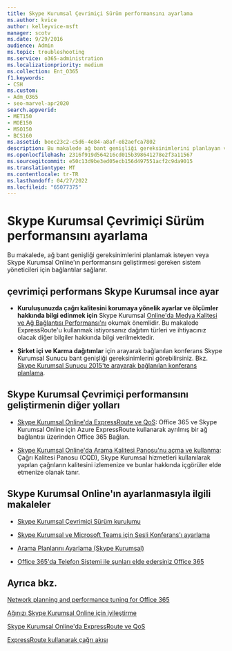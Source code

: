 ```yaml
---
title: Skype Kurumsal Çevrimiçi Sürüm performansını ayarlama
ms.author: kvice
author: kelleyvice-msft
manager: scotv
ms.date: 9/29/2016
audience: Admin
ms.topic: troubleshooting
ms.service: o365-administration
ms.localizationpriority: medium
ms.collection: Ent_O365
f1.keywords:
- CSH
ms.custom:
- Adm_O365
- seo-marvel-apr2020
search.appverid:
- MET150
- MOE150
- MSO150
- BCS160
ms.assetid: beec23c2-c5d6-4e84-a8af-e82aefca7802
description: Bu makalede ağ bant genişliği gereksinimlerini planlayan veya Skype Kurumsal Online'ın performansını geliştiren sistem yöneticilerine yönelik bağlantılar sağlanır.
ms.openlocfilehash: 2316f919d564216cd015b398641278e2f3a11567
ms.sourcegitcommit: e50c13d9be3ed05ecb156d497551acf2c9da9015
ms.translationtype: MT
ms.contentlocale: tr-TR
ms.lasthandoff: 04/27/2022
ms.locfileid: "65077375"
---
```

# <a name="tune-skype-for-business-online-performance"></a>Skype Kurumsal Çevrimiçi Sürüm performansını ayarlama

Bu makalede, ağ bant genişliği gereksinimlerini planlamak isteyen veya Skype Kurumsal Online'ın performansını geliştirmesi gereken sistem yöneticileri için bağlantılar sağlanır. 
  
## <a name="fine-tuning-skype-for-business-online-performance"></a>çevrimiçi performans Skype Kurumsal ince ayar

- **Kuruluşunuzda çağrı kalitesini korumaya yönelik ayarlar ve ölçümler hakkında bilgi edinmek için** Skype Kurumsal [Online'da Medya Kalitesi ve Ağ Bağlantısı Performansı'nı](/skypeforbusiness/optimizing-your-network/media-quality-and-network-connectivity-performance) okumak önemlidir. Bu makalede ExpressRoute'u kullanmak istiyorsanız dağıtım türleri ve ihtiyacınız olacak diğer bilgiler hakkında bilgi verilmektedir.
    
- **Şirket içi ve Karma dağıtımlar** için arayarak bağlanılan konferans Skype Kurumsal Sunucu bant genişliği gereksinimlerini görebilirsiniz. Bkz. [Skype Kurumsal Sunucu 2015'te arayarak bağlanılan konferans planlama](/skypeforbusiness/plan-your-deployment/conferencing/dial-in-conferencing).
    
## <a name="more-ways-to-improve-skype-for-business-online-performance"></a>Skype Kurumsal Çevrimiçi performansını geliştirmenin diğer yolları

- [Skype Kurumsal Online'da ExpressRoute ve QoS](/skypeforbusiness/optimizing-your-network/expressroute-and-qos-in-skype-for-business-online): Office 365 ve Skype Kurumsal Online için Azure ExpressRoute kullanarak ayrılmış bir ağ bağlantısı üzerinden Office 365 Bağlan. 
    
- [Skype Kurumsal Online'da Arama Kalitesi Panosu'nu açma ve kullanma](/SkypeForBusiness/using-call-quality-in-your-organization/turning-on-and-using-call-quality-dashboard): Çağrı Kalitesi Panosu (CQD), Skype Kurumsal hizmetleri kullanılarak yapılan çağrıların kalitesini izlemenize ve bunlar hakkında içgörüler elde etmenize olanak tanır. 
    
## <a name="articles-on-setting-up-skype-for-business-online"></a>Skype Kurumsal Online'ın ayarlanmasıyla ilgili makaleler

- [Skype Kurumsal Çevrimiçi Sürüm kurulumu](/skypeforbusiness/set-up-skype-for-business-online/set-up-skype-for-business-online)
    
- [Skype Kurumsal ve Microsoft Teams için Sesli Konferans'ı ayarlama](/skypeforbusiness/audio-conferencing-in-office-365/set-up-audio-conferencing)
    
- [Arama Planlarını Ayarlama (Skype Kurumsal)](/SkypeForBusiness/what-are-calling-plans-in-office-365/set-up-calling-plans)
    
- [Office 365'da Telefon Sistemi ile şunları elde edersiniz Office 365](/skypeforbusiness/what-is-phone-system-in-office-365/here-s-what-you-get-with-phone-system)
    
## <a name="see-also"></a>Ayrıca bkz.

[Network planning and performance tuning for Office 365](network-planning-and-performance.md)
  
[Ağınızı Skype Kurumsal Online için iyileştirme](/skypeforbusiness/optimizing-your-network/optimizing-your-network)
  
[Skype Kurumsal Online'da ExpressRoute ve QoS](/skypeforbusiness/optimizing-your-network/expressroute-and-qos-in-skype-for-business-online)
  
[ExpressRoute kullanarak çağrı akışı](/skypeforbusiness/optimizing-your-network/call-flow-using-expressroute)